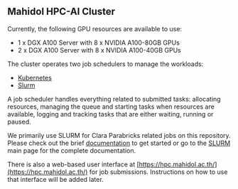 ## Mahidol HPC-AI Cluster

Currently, the following GPU resources are available to use:
* 1 x DGX A100 Server with 8 x NVIDIA A100-80GB GPUs 
* 2 x DGX A100 Server with 8 x NVIDIA A100-40GB GPUs

The cluster operates two job schedulers to manage the workloads:
* [Kubernetes](https://kubernetes.io/docs/tutorials/) 
* [Slurm](https://slurm.schedmd.com/quickstart.html) 

A job scheduler handles everything related to submitted tasks: allocating resources, managing the queue and starting tasks when resources are available, logging and tracking tasks that are either waiting, running or paused.

We primarily use SLURM for Clara Parabricks related jobs on this repository. Please check out the brief [documentation](https://github.com/si-medbif/hpc-pipelines/blob/main/documents/slurm.md) to get started or go to the [SLURM](https://slurm.schedmd.com/) main page for the complete documentation.

There is also a web-based user interface at [https://hpc.mahidol.ac.th/](https://hpc.mahidol.ac.th/) for job submissions. Instructions on how to use that interface will be added later.
